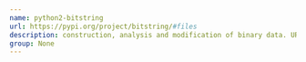 ```yaml
---
name: python2-bitstring
url: https://pypi.org/project/bitstring/#files
description: construction, analysis and modification of binary data. URL : https://pypi.org/project/bitstring/#files Groups : None
group: None
---
```

